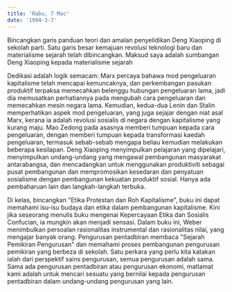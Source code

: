 ```yaml
---
title: 'Rabu, 7 Mac'
date: '1994-3-7'
---
```


Bincangkan garis panduan teori dan amalan penyelidikan Deng Xiaoping di sekolah parti. Satu garis besar kemajuan revolusi teknologi baru dan materialisme sejarah telah dibincangkan. Maksud saya adalah sumbangan Deng Xiaoping kepada materialisme sejarah

Dedikasi adalah logik semacam: Marx percaya bahawa mod pengeluaran kapitalisme telah mencapai kemuncaknya, dan perkembangan pasukan produktif terpaksa memecahkan belenggu hubungan pengeluaran lama, jadi dia memusatkan perhatiannya pada mengubah cara pengeluaran dan memecahkan mesin negara lama. Kemudian, kedua-dua Lenin dan Stalin memperhatikan aspek mod pengeluaran, yang juga sejajar dengan niat asal Marx, kerana ia adalah revolusi sosialis di negara dengan kapitalisme yang kurang maju. Mao Zedong pada asasnya memberi tumpuan kepada cara pengeluaran, dengan memberi tumpuan kepada transformasi kaedah pengeluaran, termasuk sebab-sebab mengapa beliau kemudian melakukan beberapa kesilapan. Deng Xiaoping menyimpulkan pelajaran yang dipelajari, menyimpulkan undang-undang yang mengawal pembangunan masyarakat antarabangsa, dan mencadangkan untuk menggunakan produktiviti sebagai pusat pembangunan dan mempromosikan kesedaran dan penyatuan sosialisme dengan pembangunan kekuatan produktif sosial. Hanya ada pembaharuan lain dan langkah-langkah terbuka.

Di kelas, bincangkan "Etika Protestan dan Roh Kapitalisme", buku ini dapat memahami isu-isu budaya dan etika dalam pembangunan kapitalisme. Kini jika seseorang menulis buku mengenai Kepercayaan Etika dan Sosialis Confucian, ia mungkin akan menjadi sensasi. Dalam buku ini, Weber menimbulkan persoalan rasionalitas instrumental dan rasionalitas nilai, yang mengajar banyak orang. Pengurusan pentadbiran membaca "Sejarah Pemikiran Pengurusan" dan memahami proses pembangunan pengurusan pemikiran yang berbeza di sekolah. Satu perkara yang perlu kita katakan ialah dari perspektif sains pengurusan, semua pengurusan adalah sama. Sama ada pengurusan pentadbiran atau pengurusan ekonomi, matlamat kami adalah untuk mencari sesuatu yang bernilai kepada pengurusan pentadbiran dalam undang-undang pengurusan yang lain.

